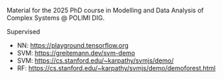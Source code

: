 Material for the 2025 PhD course in Modelling and Data Analysis of Complex Systems @ POLIMI DIG.

Supervised
- NN: https://playground.tensorflow.org
- SVM: https://greitemann.dev/svm-demo
- SVM: https://cs.stanford.edu/~karpathy/svmjs/demo/
- RF: https://cs.stanford.edu/~karpathy/svmjs/demo/demoforest.html
